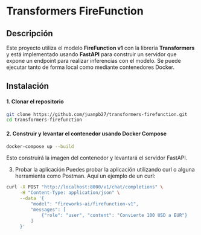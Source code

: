 # Transformers FireFunction

## Descripción

Este proyecto utiliza el modelo **FireFunction v1** con la librería **Transformers** y está implementado usando **FastAPI** para construir un servidor que expone un endpoint para realizar inferencias con el modelo. Se puede ejecutar tanto de forma local como mediante contenedores Docker.

## Instalación

#### 1. Clonar el repositorio

```bash
git clone https://github.com/juanpb27/transformers-firefunction.git
cd transformers-firefunction
```

#### 2. Construir y levantar el contenedor usando Docker Compose
```bash
docker-compose up --build
```

Esto construirá la imagen del contenedor y levantará el servidor FastAPI.

3. Probar la aplicación
Puedes probar la aplicación utilizando curl o alguna herramienta como Postman. Aquí un ejemplo de un curl:

```bash
curl -X POST "http://localhost:8000/v1/chat/completions" \
     -H "Content-Type: application/json" \
     --data '{
         "model": "fireworks-ai/firefunction-v1",
         "messages": [
             {"role": "user", "content": "Convierte 100 USD a EUR"}
         ]
     }'
```